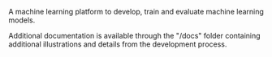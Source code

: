 A machine learning platform to develop, train and evaluate machine learning models.

Additional documentation is available through the "/docs" folder containing additional illustrations and details from the development process.
